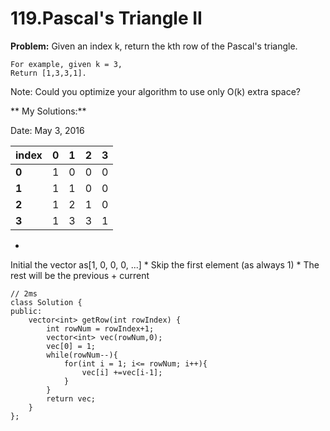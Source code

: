# 119.Pascal's Triangle II

**Problem:**
Given an index k, return the kth row of the Pascal's triangle.

    For example, given k = 3,
    Return [1,3,3,1].

Note:
Could you optimize your algorithm to use only O(k) extra space?

** My Solutions:**

Date: May 3, 2016



| index | 0 | 1 | 2 | 3 |
| -- | -- | -- | -- | -- |
| **0** | 1 | 0 | 0 | 0 |
| **1** | 1 | 1 | 0 | 0 |
| **2** | 1 | 2 | 1 | 0|
| **3** | 1 | 3 | 3 | 1 |

* 
Initial the vector as[1, 0, 0, 0, ...]
* 
Skip the first element (as always 1)
* 
The rest will be the previous + current



    // 2ms
    class Solution {
    public:
        vector<int> getRow(int rowIndex) {
            int rowNum = rowIndex+1;
            vector<int> vec(rowNum,0);
            vec[0] = 1;
            while(rowNum--){
                for(int i = 1; i<= rowNum; i++){
                    vec[i] +=vec[i-1];
                }
            }
            return vec;
        }
    };